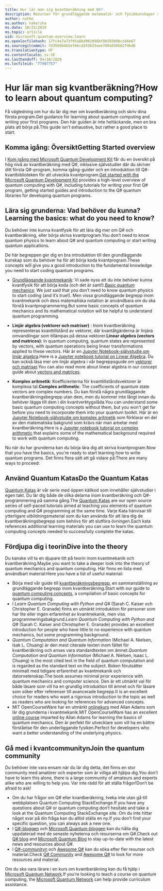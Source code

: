 ```yaml
---
title: Hur lär man sig kvantberäkning med Q#?
description: Resurser för grundläggande matematik- och fysikkunskaper som hjälper dig att komma igång med kvantberäkning.
author: natke
ms.author: nakersha
ms.date: 10/23/2019
ms.topic: article
uid: microsoft.quantum.overview.learn
ms.openlocfilehash: 17fc4e7a73f93a86d981996bf8b59309bccb6e67
ms.sourcegitcommit: 7d350db4b5e766cd243633aee7d0a839b6274bd6
ms.translationtype: HT
ms.contentlocale: sv-SE
ms.lasthandoff: 04/16/2020
ms.locfileid: "77907757"
---
```

# <a name="how-to-learn-about-quantum-computing"></a><span data-ttu-id="b5b01-103">Hur lär man sig kvantberäkning?</span><span class="sxs-lookup"><span data-stu-id="b5b01-103">How to learn about quantum computing?</span></span>

<span data-ttu-id="b5b01-104">Få vägledning om hur du lär dig mer om kvantberäkning och skriv dina första program.</span><span class="sxs-lookup"><span data-stu-id="b5b01-104">Get guidance for learning about quantum computing and writing your first programs.</span></span> <span data-ttu-id="b5b01-105">Den här guiden är inte heltäckande, men en bra plats att börja på.</span><span class="sxs-lookup"><span data-stu-id="b5b01-105">This guide isn't exhaustive, but rather a good place to start.</span></span>

## <a name="getting-started-overview"></a><span data-ttu-id="b5b01-106">Komma igång: Översikt</span><span class="sxs-lookup"><span data-stu-id="b5b01-106">Getting Started overview</span></span>

<span data-ttu-id="b5b01-107">I [Kom igång med Microsoft Quantum Development Kit](xref:microsoft.quantum.welcome) får du en översikt på hög nivå av kvantberäkning med Q#, inklusive självstudier där du skriver ditt första Q#-program, komma igång-guider och en introduktion till Q#-kvantbiblioteken för att utveckla kvantprogram.</span><span class="sxs-lookup"><span data-stu-id="b5b01-107">[Get started with the Microsoft Quantum Development Kit](xref:microsoft.quantum.welcome) provides a high-level overview of quantum computing with Q#, including tutorials for writing your first Q# program, getting started guides and introduction to the Q# quantum libraries for developing quantum programs.</span></span>

## <a name="learning-the-basics-what-do-you-need-to-know"></a><span data-ttu-id="b5b01-108">Lära sig grunderna: Vad behöver du kunna?</span><span class="sxs-lookup"><span data-stu-id="b5b01-108">Learning the basics: what do you need to know?</span></span>

<span data-ttu-id="b5b01-109">Du behöver inte kunna kvantfysik för att lära dig mer om Q# och kvantberäkning, eller börja skriva kvantprogram.</span><span class="sxs-lookup"><span data-stu-id="b5b01-109">You don’t need to know quantum physics to learn about Q# and quantum computing or start writing quantum applications.</span></span>

<span data-ttu-id="b5b01-110">De här begreppen ger dig en bra introduktion till den grundläggande kunskap som du behöver ha för att börja koda kvantprogram.</span><span class="sxs-lookup"><span data-stu-id="b5b01-110">These concepts will give you a good introduction to the fundamental knowledge you need to start coding quantum programs.</span></span>  

* <span data-ttu-id="b5b01-111">[Grundläggande kvantmekanik](xref:microsoft.quantum.concepts.intro): Vi sade nyss att du inte behöver kunna kvantfysik för att börja koda (och det är sant!).</span><span class="sxs-lookup"><span data-stu-id="b5b01-111">[Basic quantum mechanics](xref:microsoft.quantum.concepts.intro): We just said that you don’t need to know quantum physics to start coding (and it’s true!).</span></span> <span data-ttu-id="b5b01-112">Men vissa grundläggande begrepp inom kvantmekanik och dess matematiska notation är användbara om du ska förstå kvantprogrammering.</span><span class="sxs-lookup"><span data-stu-id="b5b01-112">But some basic concepts of quantum mechanics and its mathematical notation will be helpful to understand quantum programming.</span></span>

* <span data-ttu-id="b5b01-113">**Linjär algebra (vektorer och matriser)** : Inom kvantberäkning representeras kvanttillstånd av vektorer, där kvantåtgärderna är linjära omvandlingar som tillämpas på dessa vektorer.</span><span class="sxs-lookup"><span data-stu-id="b5b01-113">**Linear algebra (vectors and matrices)**: In quantum computing, quantum states are represented by vectors, with quantum operations being linear transformations applied to these vectors.</span></span>  <span data-ttu-id="b5b01-114">Här är en [Jupyter Notebook-självstudie om linjär algebra](https://github.com/microsoft/QuantumKatas/tree/master/tutorials/LinearAlgebra).</span><span class="sxs-lookup"><span data-stu-id="b5b01-114">Here is a [Jupyter notebook tutorial on Linear Algebra](https://github.com/microsoft/QuantumKatas/tree/master/tutorials/LinearAlgebra).</span></span>  <span data-ttu-id="b5b01-115">Du kan också läsa mer om linjär algebra i vår begreppsguide om [vektorer och matriser](xref:microsoft.quantum.concepts.vectors).</span><span class="sxs-lookup"><span data-stu-id="b5b01-115">You can also read more about linear algebra in our concept guide about [vectors and matrices](xref:microsoft.quantum.concepts.vectors).</span></span>

* <span data-ttu-id="b5b01-116">**Komplex aritmetik**: Koefficienterna för kvanttillståndsvektorer är komplexa tal.</span><span class="sxs-lookup"><span data-stu-id="b5b01-116">**Complex arithmetic**: The coefficients of quantum state vectors are complex numbers.</span></span> <span data-ttu-id="b5b01-117">Du kan förstå några grundläggande kvantberäkningsbegrepp utan dem, men du kommer inte långt innan du behöver lägga till dem i din kvantverktygslåda.</span><span class="sxs-lookup"><span data-stu-id="b5b01-117">You can understand some basic quantum computing concepts without them, but you won't get far before you need to incorporate them into your quantum toolkit.</span></span>  <span data-ttu-id="b5b01-118">Här är en [Jupyter Notebook-självstudie om komplex aritmetik](https://github.com/microsoft/QuantumKatas/tree/master/tutorials/ComplexArithmetic) som förklarar en del av den matematiska bakgrund som krävs när man arbetar med kvantberäkning.</span><span class="sxs-lookup"><span data-stu-id="b5b01-118">Here is a [Jupyter notebook tutorial on complex arithmetic](https://github.com/microsoft/QuantumKatas/tree/master/tutorials/ComplexArithmetic) that explains some of the mathematical background required to work with quantum computing.</span></span> 

<span data-ttu-id="b5b01-119">Nu när du har grunderna kan du börja lära dig att skriva kvantprogram.</span><span class="sxs-lookup"><span data-stu-id="b5b01-119">Now that you have the basics, you're ready to start learning how to write quantum programs.</span></span>  <span data-ttu-id="b5b01-120">Det finns flera sätt att gå vidare på:</span><span class="sxs-lookup"><span data-stu-id="b5b01-120">There are many ways to proceed:</span></span>

## <a name="do-the-quantum-katas"></a><span data-ttu-id="b5b01-121">Använd Quantum Katas</span><span class="sxs-lookup"><span data-stu-id="b5b01-121">Do the Quantum Katas</span></span>

<span data-ttu-id="b5b01-122">[Quantum Katas](xref:microsoft.quantum.overview.katas) är vår serie med öppen källkod som innehåller självstudier i egen takt. Du lär dig både de olika delarna inom kvantberäkning och Q#-programmering på samma gång.</span><span class="sxs-lookup"><span data-stu-id="b5b01-122">The [Quantum Katas](xref:microsoft.quantum.overview.katas) are our open source series of self-paced tutorials aimed at teaching you elements of quantum computing and Q# programming at the same time.</span></span>  <span data-ttu-id="b5b01-123">Varje Kata hänvisar till ytterligare utbildningsmaterial som du kan använda för att lära dig de kvantberäkningsbegrepp som behövs för att slutföra övningen.</span><span class="sxs-lookup"><span data-stu-id="b5b01-123">Each kata references additional learning materials you can use to learn the quantum computing concepts needed to successfully complete the katas.</span></span>  

## <a name="dive-into-the-theory"></a><span data-ttu-id="b5b01-124">Fördjupa dig i teorin</span><span class="sxs-lookup"><span data-stu-id="b5b01-124">Dive into the theory</span></span>

<span data-ttu-id="b5b01-125">Du kanske vill ta en djupare titt på teorin inom kvantmekanik och kvantberäkning.</span><span class="sxs-lookup"><span data-stu-id="b5b01-125">Maybe you want to take a deeper look into the theory of quantum mechanics and quantum computing.</span></span> <span data-ttu-id="b5b01-126">Här finns en lista med användbart material:</span><span class="sxs-lookup"><span data-stu-id="b5b01-126">Here you have a list of useful material:</span></span>

* <span data-ttu-id="b5b01-127">Börja med vår guide till [kvantberäkningsbegrepp](xref:microsoft.quantum.concepts.intro), en sammanställning av grundläggande begrepp inom kvantberäkning.</span><span class="sxs-lookup"><span data-stu-id="b5b01-127">Start with our guide to [quantum computing concepts](xref:microsoft.quantum.concepts.intro), a compilation of basic concepts for quantum computing.</span></span>
* <span data-ttu-id="b5b01-128">I _Learn Quantum Computing with Python and Q#_ (Sarah C. Kaiser och Christopher E. Granade) finns en utmärkt introduktion för personer som har lite eller ingen erfarenhet av kvantmekanik, men viss programmeringsbakgrund.</span><span class="sxs-lookup"><span data-stu-id="b5b01-128">_Learn Quantum Computing with Python and Q#_ (Sarah C. Kaiser and Christopher E. Granade) provides an excellent introduction for people who have little to no experience with quantum mechanics, but some programming background.</span></span>
* <span data-ttu-id="b5b01-129">_Quantum Computation and Quantum Information_ (Michael A. Nielsen, Isak L. Chuang) är den mest citerade texten inom fältet för kvantberäkning och anses vara standardtexten om ämnet.</span><span class="sxs-lookup"><span data-stu-id="b5b01-129">_Quantum Computation and Quantum Information_ (Michael A. Nielsen, Isaac L. Chuang) is the most cited text in the field of quantum computation and is regarded as the standard text on the subject.</span></span> <span data-ttu-id="b5b01-130">Boken förutsätter minimalt med tidigare erfarenhet av kvantmekanik och datorvetenskap.</span><span class="sxs-lookup"><span data-stu-id="b5b01-130">The book assumes minimal prior experience with quantum mechanics and computer science.</span></span> <span data-ttu-id="b5b01-131">Den är ett utmärkt val för både läsare som vill ha en grundlig introduktion till ämnet och för läsare som söker efter referenser till avancerade begrepp.</span><span class="sxs-lookup"><span data-stu-id="b5b01-131">It is an excellent choice for readers who want a rigorous introduction to the topic as well as readers who are looking for references for advanced concepts.</span></span>
* <span data-ttu-id="b5b01-132">MIT OpenCourseWare har en utmärkt [onlinekurs](https://www.youtube.com/watch?v=lZ3bPUKo5zc&list=PLUl4u3cNGP61-9PEhRognw5vryrSEVLPr) med Allan Adams som lär dig grunderna i kvantmekanik.</span><span class="sxs-lookup"><span data-stu-id="b5b01-132">MIT OpenCourseWare has an excellent [online course](https://www.youtube.com/watch?v=lZ3bPUKo5zc&list=PLUl4u3cNGP61-9PEhRognw5vryrSEVLPr) imparted by Allan Adams for learning the basics of quantum mechanics.</span></span> <span data-ttu-id="b5b01-133">Den är perfekt för utvecklare som vill ha en bättre förståelse för den underliggande fysiken.</span><span class="sxs-lookup"><span data-stu-id="b5b01-133">Perfect for developers who want a better understanding of the underlying physics.</span></span>

## <a name="join-the-quantum-community"></a><span data-ttu-id="b5b01-134">Gå med i kvantcommunityn</span><span class="sxs-lookup"><span data-stu-id="b5b01-134">Join the quantum community</span></span>

<span data-ttu-id="b5b01-135">Du behöver inte vara ensam när du lär dig detta, det finns en stor community med amatörer och experter som är villiga att hjälpa dig.</span><span class="sxs-lookup"><span data-stu-id="b5b01-135">You don’t have to learn this alone, there is a large community of amateurs and experts alike who are willing to help you.</span></span> <span data-ttu-id="b5b01-136">Var inte rädd för att ställa frågor!</span><span class="sxs-lookup"><span data-stu-id="b5b01-136">Don’t be afraid to ask!</span></span>

* <span data-ttu-id="b5b01-137">Om du har frågor om Q# eller kvantberäkning, tveka inte utan gå till webbplatsen Quantum Computing StackExchange.</span><span class="sxs-lookup"><span data-stu-id="b5b01-137">If you have any questions about Q# or quantum computing don’t hesitate and take a look at the Quantum Computing StackExchange site.</span></span> <span data-ttu-id="b5b01-138">Om du inte hittar något svar på din fråga kan du alltid ställa en ny.</span><span class="sxs-lookup"><span data-stu-id="b5b01-138">If you don’t find your specific question, you can always ask a new one.</span></span> 
* <span data-ttu-id="b5b01-139">I [Q#-bloggen](https://devblogs.microsoft.com/qsharp/) och [Microsoft Quantum-bloggen](https://cloudblogs.microsoft.com/quantum/) kan du hålla dig uppdaterad med de senaste nyheterna och resurserna om Q#.</span><span class="sxs-lookup"><span data-stu-id="b5b01-139">Check out [Q# blog](https://devblogs.microsoft.com/qsharp/) and [Microsoft Quantum Blog](https://cloudblogs.microsoft.com/quantum/) to stay up-to-date with the latest news and resources about Q#.</span></span>
* <span data-ttu-id="b5b01-140">I [Q#-communityn](https://qsharp.community/) och [Awesome Q#](https://project-awesome.org/ebraminio/awesome-qsharp) kan du söka efter fler resurser och material.</span><span class="sxs-lookup"><span data-stu-id="b5b01-140">Check [Q# Community](https://qsharp.community/) and [Awesome Q#](https://project-awesome.org/ebraminio/awesome-qsharp) to look for more resources and material.</span></span>

 <span data-ttu-id="b5b01-141">Om du ska vara lärare i en kurs om kvantberäkning kan du få hjälp i [Microsoft Quantum Network](https://info.microsoft.com/LearnMoreAboutMicrosoftQuantumNetwork.html).</span><span class="sxs-lookup"><span data-stu-id="b5b01-141">If you’re looking to teach a course on quantum computing, the [Microsoft Quantum Network](https://info.microsoft.com/LearnMoreAboutMicrosoftQuantumNetwork.html) can help provide curriculum assistance.</span></span>  

